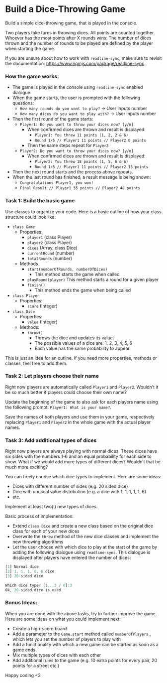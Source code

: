 # Build a Dice-Throwing Game

Build a simple dice-throwing game, that is played in the console.

Two players take turns in throwing dices. All points are counted together. Whoever has the most points after X rounds wins. The number of dices thrown and the number of rounds to be played are defined by the player when starting the game.

If you are unsure about how to work with `readline-sync`, make sure to revisit the documentation: https://www.npmjs.com/package/readline-sync

### How the game works:

- The game is played in the console using `readline-sync` enabled dialogue.
- When the game starts, the user is prompted with the following questions:
    - `How many rounds do you want to play?` → User inputs number
    - `How many dices do you want to play with?` → User inputs number
- Then the first round of the game starts:
    - `Player1: Do you want to throw your dices now? [y/n]`
        - When confirmed dices are thrown and result is displayed:
            - `Player1: You threw 11 points (1, 2, 2 & 6)`
            - `Round 1/5 // Player1 11 points // Player2 0 points`
        - Then the same steps repeat for `Player2`
    - `Player2: Do you want to throw your dices now? [y/n]`
        - When confirmed dices are thrown and result is displayed:
            - `Player2: You threw 18 points (1, 5, 6 & 6)`
            - `Round 1/5 // Player1 11 points // Player2 18 points`
- Then the next round starts and the process above repeats.
- When the last round has finished, a result message is being shown:
    - `Congratulations Player1, you won!`
    - `Final Result // Player1 55 points // Player2 48 points`

### Task 1: Build the basic game

Use classes to organize your code. Here is a basic outline of how your class structure could look like:

- `class Game`
    - Properties:
        - `player1` (class Player)
        - `player2` (class Player)
        - `dices` (Array, class Dice)
        - `currentRound` (number)
        - `totalRounds` (number)
    - Methods
        - `start(numberOfRounds, numberOfDices)`
            - This method starts the game when called
        - `playRound(player)`
            This method starts a round for a given player
        - `finish()`
            - This method ends the game when being called
- `class Player`
    - Properties:
        - `score` (Integer)
- `class Dice`
    - Properties:
        - `value` (Integer)
    - Methods:
        - `throw()`
            - Throws the dice and updates its value.
            - The possible values of a dice are: 1, 2, 3, 4, 5, 6
            - Each value has the same probability to appear.

This is just an idea for an outline. If you need more properties, methods or classes, feel free to add them.

### Task 2: Let players choose their name

Right now players are automatically called `Player1` and `Player2`. Wouldn’t it be so much better if players could choose their own name?

Update the beginning of the game to also ask for each players name using the following prompt:
`Player1: What is your name?`.

Save the names of both players and use them in your game, respectively replacing `Player1` and `Player2` in the whole game with the actual player names.

### Task 3: Add  additional types of dices

Right now players are always playing with normal dices. These dices have six sides with the numbers 1-6 and an equal probability for each side to show. What if we would add more types of different dices? Wouldn’t that be much more exciting?

You can freely choose which dice types to implement. Here are some ideas:

- Dices with different number of sides (e.g. 20 sided dice)
- Dice with unusual value distribution (e.g. a dice with 1, 1, 1, 1, 1, 6)
- etc.

Implement at least two(!) new types of dices.

Basic process of implementation:

- Extend `class Dice` and create a new class based on the original dice class for each of your new dices
- Overwrite the `throw` method of the new dice classes and implement the new throwing algorithms
- Let the user choose with which dice to play at the start of the game by adding the following dialogue using `readline-sync`. This dialogue is displayed after players have entered the number of dices:

```jsx
[1] Normal dice
[2] 1, 1, 1, 6, 6 dice
[3] 20-sided dice
 
Which dice type? [1...3 / 0]:3
Ok, 20-sided dice is used.
```

### Bonus Ideas:

When you are done with the above tasks, try to further improve the game. Here are some ideas on what you could implement next:

- Create a high-score board
- Add a parameter to the `Game.start` method called `numberOfPlayers` , which lets you set the number of players to play with
- Add a functionality with which a new game can be started as soon as a game ends.
- Mix multiple types of dices with each other
- Add additional rules to the game (e.g. 10 extra points for every pair, 20 points for a street etc.)

Happy coding <3
